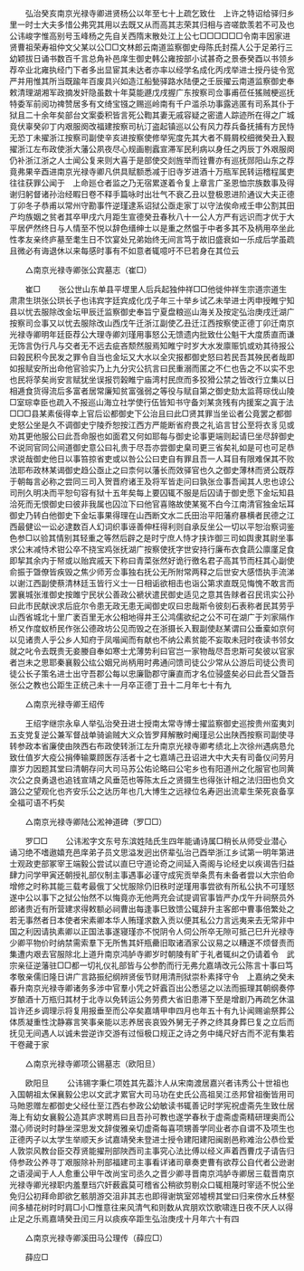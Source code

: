 <!-- { "loadSidebar": true } -->
　　弘治癸亥南京光禄寺卿进贤杨公以年至七十上疏乞致仕　上许之特诏给驿归乡里一时士大夫多惜公弗究其用以去既又从而高其志荣其归相与咨嗟歆羡若不可及也公讳峻字惟高别号玉峰杨之先自关西隋末散处江上公七□□□□□□令南丰因家进贤曹祖荣寿祖仲文父某以公□□文林郎云南道监察御史母陈氏封孺人公于足弟行三幼颖拔日诵书数百千言总角补邑庠生御史韩公雍按部小试甚奇之景泰癸酉以书领乡荐卒业北雍执经门下者多出显宦其未达者亦率以经学名成化丙戌举进士授丹徒令宽严并用惟其所当既踰年百废具兴如造江船甃驿路水陆便之壬辰擢云南道监察御史奉敕清理湖湘军政摘发奸隐虽数十年莫能遯戊戌握广东按察司佥事甫莅任猺贼梗巡抚特委军前阅功禆赞居多有文绮宝镪之赐巡岭南有千户滥杀功事露逃匿有司系其仆于狱且二十余年矣部台文案委积皆言死公鞫其妻无戚容疑之密遣人踪迹所在得之广城竟伏辜癸卯丁内艰服阕改福建按察司杭汀盗起镇巡以公有风力荐兵备抚捕有方民恃无恐丁未擢浙江按察司副使辛亥进按察使修举宪度先其大者不屑屑校细微癸丑入觐擢浙江左布政使浙大藩公夙夜尽心规画剔蠧宣滞军民利病以身任之丙辰丁外艰服阕仍补浙江浙之人士闻公复来则大喜于是部使交剡旌举而铨曹亦有巡抚郧阳山东之荐竟弗果辛酉进南京光禄寺卿凡供具赋额悉减于旧寺岁进酒十万瓶军民转运稽程属吏往往获罪公闻于　上命廵仓者监之乃无宿累遂着令复上章言广圣恩恤宗族数事及得谢归躬督诸孙治经睱日卷不释手篇咏时出壮气不衰乙丑以登极恩进阶通议大夫正德丁卯冬子恭甫以常州守勘事忤逆瑾逮系诏狱公亟走家丁以守法俟命戒壬申公割其田产均族姻之贫者其卒甲戌六月距生宣德癸丑春秋八十一公人方严有远识而才优于大平居俨然终日与人情至不悦以辞色缙绅士以是重之然愠于中者多其不及柄用卒坐此性孝友亲终庐墓至耄生日不饮宴处兄弟始终无间言笃于故旧盛衰如一乐成后学虽疏且微必有诲退休以来每感时事有不如意者辄噫吁不巳若身在其位云 

　　△南京光禄寺卿张公宾墓志（崔□） 

　　崔□ 
　　张公世山东单县平堽里人后兵起独仲祥□□他徙仲祥生宗道宗道生肃肃生珙张公珙长子也讳宾字廷宾成化戊子年三十举乡试乙未举进士丙申授睢宁知县以忧去服除改金坛甲辰迁监察御史奉旨宁夏盘粮巡山海关及按定弘治庚戌迁湖广按察司佥事又以忧去服除改山西戊午迁浙江副使乙丑迁江西按察使正德丁卯迁南京光禄寺卿明年廷臣荐公大理寺卿刘瑾用事怒公无馈遗内批致仕公魁干大度质直而谦无饰言伪行凡与交者无不远去疵吝颓然服焉知睢宁时岁大水发廪赈饥或劝其待报公曰榖民积今民发之罪令自当也金坛又大水以全灾报都御史怒曰若民吾其殃民者哉即如报赋安所出命他官验实乃上九分灾公抗言曰民重溺而匿之不仁也告之不以实不忠也民将莩矣尚安言赋犹坐误报罚榖睢宁庙湾村民庶而多狡猾公禁之皆改行立集以日相逓食货得流后多富者居常廉知贫富强弱之等役与赋自第之御史劾太监蒋琮伐山陵□室琮幸臣也疏入不报巡山海立社学使行伍皆知书守备刘某贪残有内援案之寘于法□□□县某素佞得幸上官后讼都御史下公治且曰此□贤其罪当坐讼者公竟罢之都御史怒公坐是久不调御史宁陵乔恕按江西方严能断省府畏之礼谄言甘公至将衣豸见或劝其更他服公曰此吾命服也如面君又何如耶每与御史论事更端则起请巳坐尽辞御史不说同官同公间道御史意公曰礼贵于尽吾亦尝御史臬司更三省矣礼如是可也可足恭求说哉御史他日以事笞掠省吏或以咎公公曰吏自有罪且吾一人耳目有限难保其不败法耶布政林某谒御史趋公亟止之曰柰何以藩长而效驿官也久之御史薄林而贤公既荐于朝每言必称之尝同三司入贺晋府诸王及将军皆走问曰孰张佥事吾闻其人忠也谅公司刑久明决而平恕句容有狱十五年矣每上要囚辄不服是后囚请于御史愿下金坛知县洽死而无恨御史曰彼非我属也囚泣下曰他官喜赂故使某冤不白今江南清官独金坛耳御史乃转白他御史下金坛事果得理在山西断文水二氏田治平阳藩府暴横者民德之江西最健讼一讼必逮数百人幻词织事诬善伸枉得利则自承反坐公一切以平恕治察词鉴色参□以验其情别其轻重之等然后辟之是时宁庶人恃才挟诈御三司如舆隶其尉坐事求公末减恃术钳公卒不挠宝鸡张抚湖广按察使抚字世安持行廉布衣食蔬公廪廑足食即挈其余内于帑或以贻宾戚天下称曰青菜张然好诡行徼名君子高其节而枉其心副使俞振于曁僚皆疾毁之焦少师芳佥事独右抚公无所附常两释之后世安大感悟执手流涕以谢江西副使蔡清林廷玉皆行义士一日相诟欲相击也诣公第求直既见悔愧不敢言而罢襄城张淮御史按雎宁民状公善政公褫状遣民御史适见之意其告赇者召民讯实公孙曰此市民献谀求后庇尔令患无政无患无闻御史叹曰忠哉斯令彼刻石表称者民其劳乎山西省城北十里广袤百里无水公相地得井王公鸿儒欲纪之公不可在湖广于刘家隔作桥又作度蚁桥民作张公德政坊公见而毁之在浙摄长入觐副使赵某谓曰公垂槖如京何以见诸贵人乎公乡人知府于凤喈闻而有献也不纳公素贫能不妄取未冠时夜读书邻女就之叱令去既贵无妾媵自奉如寒士尤薄势利曰官岂一家物哉尽吾忠斯可矣彼以官家者岂未之思耶秦襄毅公纮公姻兄尚柄用时弗通问馈司徒公少常从公游后司徒公贵司徒公长子策名进士出守吾郡公每以忠廉勖郡守廉直而才名位骎盛矣必曰此吾父曁吾张公之教也公距生正统己未十一月卒正德丁丑十二月年七十有九 

　　△南京光禄寺卿王绍传 

　　王绍字继宗永阜人举弘治癸丑进士授南太常寺博士擢监察御史巡按贵州蛮夷刘五支党复逆公兼军督战单骑谕贼大义众皆罗拜解散时阉瑾忌公出陕西按察司副使寻转参政本省廉使由陜西右布政使转浙江左升南京光禄寺卿考绩北上次徐州遇病恳允致仕值岁大疫公捐俸输粟顾医存活者十之七嘉靖己丑诏进大中大夫有司备仪问劳月廪岁力因题其堂曰清朝存问大司马苏公佑论略曰公宅乡也有阳道州之化服官也同黄次公之良勇退也追钱宣靖之风垂范也等陈太丘之贤摄生也得张计相之法归田也负文潞公之望观化也齐安乐公之达历年也几大博生之远禄位名寿迥出流辈生荣死哀备享全福可语不朽矣 

　　△南京光禄寺卿陆公淞神道碑（罗□□） 

　　罗□□ 
　　公讳淞字文东号东滨姓陆氏生四年能诵诗属□稍长从师受业潜心诵习绝不嗜遨嬉充邑庠弟子员文思溢发迥出侪辈弘治己酉举浙江乡试第一明年第进士观政吏部冢宰王端毅公尝试以直巳守道论奇之间延入斋阁与论经史以疾谒告归益肆力问学甲寅还朝授礼部仪制主事遇事必谨守成宪贡举条贯有未备者尝以大宗伯命增修之时称其能三载考最俄丁父忧服除仍旧秩时逆瑾用事尝欲有所私公执不可瑾怒遂中公以事下之狱公怡然不以悔竟亦无他两充会试提调官事皆严办戊午升祠祭员外郎诸贵近有所营建求得敕额必祠曹出每逢事巳致馈公辄辞升主客郎中曹事倍繁处之若无事然者日本使者宋素卿本华人贿瑾求数入贡以便其私公力言远夷来去无常非中国之利因请执素卿以正国法事遂寝瑾亦不悦阴令人伺公所卒无隙可抵己巳升光禄寺少卿平物价时纳禁需索羣下无所售其奸瓶罍旧取诸酒家公议易之以糟遂不烦督责而集遭内艰去官服除北上道升南京鸿胪寺卿岁时朝陵有旷于礼者辄纠之仍请着令　武宗亲征逆藩驻□□都一切礼仪礼部皆与公参酌而行无弗允嘉靖改元公陈言十事曰笃孝敬亲儒旧隆日讲广言路振纪纲辨贤佞节财用清刑狱崇朴素择守令　上嘉纳之癸未春升南京光禄寺卿诸务多涉中官羣小凭之奸蠧百出公悉惩之以法而振理其朝纲奏停岁酿酒十万瓶归其材于北寺以免转运公务劳费大省旧患滞下至是增剧乃再疏乞休温旨许还乡调理示将复用报垂至而公卒矣嘉靖甲申四月也年五十有九讣闻赐谕祭葬公体质凝重性沈静寡言笑事亲能以志养居丧哀毁外舅无子养之终其身葬巳复之立后而抚见无间遇人以诚未尝逆诈交游有过恒极口规正之诗之务中绳尺好古而不泥有集若干卷藏于家 

　　△南京光禄寺卿项公锡墓志（欧阳旦） 

　　欧阳旦 
　　公讳锡字秉仁项姓其先葢汴人从宋南渡居嘉兴者讳秀公十世祖也入国朝祖太保襄毅公忠以文武才累官大司马功在史氏公高祖吴江丞邦曾祖衡皆用司马貤恩赠左都御史父经仕至江西右参政公幼敏读书辄善记时学宪祝虚斋先生致仕居海上有幼女襄毅公造其庐求聘焉曰且吾孙可教也遂学春秋于虚斋虚斋精研理奥而公潜心师说时时静坐深思发文辞俊雅亲切虚斋每喜项甥善学同业者亦自谓不及项生也正德丙子以太学生举顺天乡试嘉靖癸未登进士授令建阳建阳闽剧邑称难治公恭俭爱人敦崇风教台臣交荐贤能擢刑部陜西司主事究心法比傅以经义声着西曹戊子请告归侍参政公养寻丁艰服除补刑部福建司主事看详诸司章奏吏曹有欲荐公自代者公逊谢之语浸闻于人人愈重公甲午改尚宝司丞久之晋少卿寻晋南京鸿胪寺卿居三载晋南京光禄寺卿光禄职内羞羣珰穴奸薮蠧莫可稽省公稍欲剪剔众口辄相蔑时宰适不悦公坐免归公初拜命即欲乞骸朋游交沮非其志也即得谢筑室郊墟榜其堂曰归来傍水丘林壑间多植花树时时肩□小□惟意往来风清气和则数从宾朋欢饮歌啸连日夜不厌人以得止足之乐焉嘉靖癸丑闰三月以痰疾卒距生弘治庚戌十月年六十有四 

　　△南京光禄寺卿溪田马公理传（薛应□） 

　　薛应□ 
